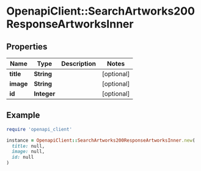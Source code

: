 # OpenapiClient::SearchArtworks200ResponseArtworksInner

## Properties

| Name | Type | Description | Notes |
| ---- | ---- | ----------- | ----- |
| **title** | **String** |  | [optional] |
| **image** | **String** |  | [optional] |
| **id** | **Integer** |  | [optional] |

## Example

```ruby
require 'openapi_client'

instance = OpenapiClient::SearchArtworks200ResponseArtworksInner.new(
  title: null,
  image: null,
  id: null
)
```

